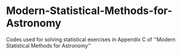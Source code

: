 # Modern-Statistical-Methods-for-Astronomy
Codes used for solving statistical exercises in Appendix C of ''Modern Statistical Methods for Astronomy''
